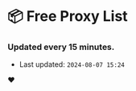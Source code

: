 # :package: Free Proxy List
### Updated every 15 minutes.

- Last updated: `2024-08-07 15:24`

:heart:
